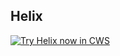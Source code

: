 ## Helix

<a target="_blank" href="https://chrome.google.com/webstore/detail/helix/oglhnfadnhnhlklcppijcnbgjacliagj">![Try Helix now in CWS](https://raw.github.com/GoogleChrome/chrome-app-samples/master/tryitnowbutton.png "Click here to install Helix from the Chrome Web Store")</a>
